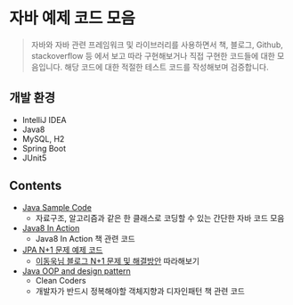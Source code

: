 # 자바 예제 코드 모음
>자바와 자바 관련 프레임워크 및 라이브러리를 사용하면서 책, 블로그, Github, stackoverflow 등 에서 보고 따라 구현해보거나 직접 구현한 코드들에 대한 모음입니다. 해당 코드에 대한 적절한 테스트 코드를 작성해보며 검증합니다.

## 개발 환경
- IntelliJ IDEA
- Java8
- MySQL, H2
- Spring Boot
- JUnit5

## Contents
- [Java Sample Code](https://github.com/CODEMCD/java-example-code/tree/master/java-simple-code)
    - 자료구조, 알고리즘과 같은 한 클래스로 코딩할 수 있는 간단한 자바 코드 모음
- [Java8 In Action](https://github.com/CODEMCD/java-example-code/tree/master/java8-in-action)
    - Java8 In Action 책 관련 코드
- [JPA N+1 문제 예제 코드](https://github.com/CODEMCD/java-example-code/tree/master/jpa-n-plus-one-problem)
    - [이동욱님 블로그 N+1 문제 및 해결방안](https://jojoldu.tistory.com/165) 따라해보기
- [Java OOP and design pattern]()
    - Clean Coders
    - 개발자가 반드시 정복해야할 객체지향과 디자인패턴 책 관련 코드